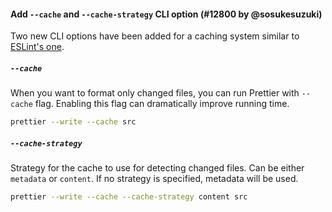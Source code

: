 #### Add `--cache` and `--cache-strategy` CLI option (#12800 by @sosukesuzuki)

Two new CLI options have been added for a caching system similar to [ESLint's one](https://eslint.org/docs/user-guide/command-line-interface#caching).

##### `--cache`

When you want to format only changed files, you can run Prettier with `--cache` flag. Enabling this flag can dramatically improve running time.

```bash
prettier --write --cache src
```

##### `--cache-strategy`

Strategy for the cache to use for detecting changed files. Can be either `metadata` or `content`. If no strategy is specified, metadata will be used.

```bash
prettier --write --cache --cache-strategy content src
```

